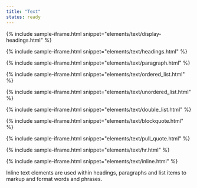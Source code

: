 ```yaml
---
title: "Text"
status: ready
---
```


{% include sample-iframe.html snippet="elements/text/display-headings.html" %}

{% include sample-iframe.html snippet="elements/text/headings.html" %}

{% include sample-iframe.html snippet="elements/text/paragraph.html" %}

<!-- ### Font styles

 | Tag             | Font                 | Size / Line height \(< 1400px viewport\) | Size / Line height \(>1400px viewport\) | Weight |
|-----------------|----------------------|------------------------------------------|-----------------------------------------|--------|
| H1              | RobotoCondensed Bold | 36px / 40px                              | 48px / 52px                             | Normal |
| H2              | RobotoCondensed Bold | 32px / 36px                              | 32px / 36px                             | Normal |
| H3              | RobotoCondensed Bold | 26px / 32px                              | 28px / 32px                             | Normal |
| H4              | RobotoCondensed Bold | 22px / 28px                              | 24px / 28px                             | Normal |
| H5              | RobotoCondensed Bold | 18px / 24px                              | 20px / 24px                             | Normal |
| H6              | RobotoCondensed Bold | 16px / 20px                              | 18px / 20px                             | Normal |
| Everything else | Roboto Light         | 16px / 24px                              | 18px / 28px                             | 300    | -->


{% include sample-iframe.html snippet="elements/text/ordered_list.html" %}

{% include sample-iframe.html snippet="elements/text/unordered_list.html" %}

{% include sample-iframe.html snippet="elements/text/double_list.html" %}

{% include sample-iframe.html snippet="elements/text/blockquote.html" %}

{% include sample-iframe.html snippet="elements/text/pull_quote.html" %}

{% include sample-iframe.html snippet="elements/text/hr.html" %}

{% include sample-iframe.html snippet="elements/text/inline.html" %}

Inline text elements are used within headings, paragraphs and list items to markup and format words and phrases.